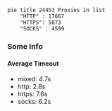 
```mermaid
pie title 24453 Proxies in list
    "HTTP" : 17667
    "HTTPS": 5873
    "SOCKS" : 4599
```

### Some Info
#### Average Timeout

- mixed: 4.7s
- http: 2.8s
- https: 7.6s
- socks: 6.2s
